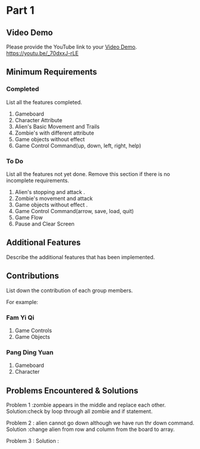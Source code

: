 # Part 1

## Video Demo

Please provide the YouTube link to your [Video Demo](https://youtube.com).
https://youtu.be/_70dxxJ-rLE

## Minimum Requirements

### Completed

List all the features completed.

1. Gameboard
2. Character Attribute
3. Alien's Basic Movement and Trails
4. Zombie's with different attribute
5. Game objects without effect
6. Game Control Command(up, down, left, right, help)

### To Do

List all the features not yet done. Remove this section if there is no incomplete requirements.

1. Alien's stopping and attack .
2. Zombie's movement and attack
3. Game objects without effect .
4. Game Control Command(arrow, save, load, quit)
5. Game Flow
6. Pause and Clear Screen

## Additional Features

Describe the additional features that has been implemented.

## Contributions

List down the contribution of each group members.

For example:

### Fam Yi Qi

1. Game Controls
2. Game Objects

### Pang Ding Yuan

1. Gameboard
2. Character

## Problems Encountered & Solutions

Problem 1 :zombie appears in the middle and replace each other.
Solution:check by loop through all zombie and if statement. 

Problem 2 : alien cannot go down although we have run thr down command.
Solution :change alien from row and column from the board to array.

Problem 3 :
Solution :